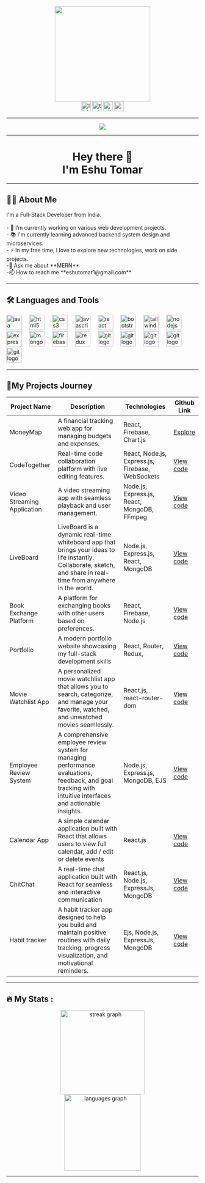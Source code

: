 <div align="center">
  <img height="250" src="https://miro.medium.com/v2/resize:fit:564/1*Erk4NawQOHkf4wSN7JmB_A.jpeg" />
</div>

<div align="center">
  <a href="https://www.linkedin.com/in/eshutomar1/" target="_blank"><img src="https://img.shields.io/static/v1?message=LinkedIn&logo=linkedin&label=&color=0077B5&logoColor=white&labelColor=&style=for-the-badge" height="25" alt="linkedin logo" /></a>
  <a href="https://x.com/TomarEshu28" target="_blank"><img src="https://img.shields.io/static/v1?message=Twitter&logo=twitter&label=&color=1DA1F2&logoColor=white&labelColor=&style=for-the-badge" height="25" alt="twitter logo" /></a>
  <a href="https://github.com/EshuTomar" target="_blank"><img src="https://img.shields.io/static/v1?message=GitHub&logo=github&label=&color=181717&logoColor=white&labelColor=&style=for-the-badge" height="25" alt="github logo" /></a>
  <a href="https://www.naukri.com/code360/profile/Eshu_tomar" target="_blank"><img src="https://img.shields.io/static/v1?message=Coding%20Ninjas&logo=codingninjas&label=&color=FF6F00&logoColor=white&labelColor=&style=for-the-badge" height="25" alt="coding ninjas logo" /></a>
</div>
<hr/>
<div align="center">
  <img src="https://visitor-badge.laobi.icu/badge?page_id=EshuTomar.EshuTomar" />
</div>
<hr/>
<h1 align="center">Hey there 👋 <br/>
I'm Eshu Tomar</h1>
<hr/>
<h2 align="left">👩‍💻 About Me</h2>
<p align="left">I'm a Full-Stack Developer from India.<br><br>- 🔭 I’m currently working on various web development projects.<br>- 📚 I'm currently learning advanced backend system design and microservices.<br>- ⚡ In my free time, I love to explore new technologies, work on side projects.
<br>-💬 Ask me about **MERN**
<br>-📫 How to reach me **eshutomar1@gmail.com**
</p>
<hr/>
<h2 align="left">🛠 Languages and Tools</h2>
<div align="left">
  <img src="https://cdn.jsdelivr.net/gh/devicons/devicon/icons/java/java-original-wordmark.svg" height="40" alt="java logo" />
  <img width="12" />
  <img src="https://cdn.jsdelivr.net/gh/devicons/devicon/icons/html5/html5-original-wordmark.svg" height="40" alt="html5 logo" />
  <img width="12" />
  <img src="https://cdn.jsdelivr.net/gh/devicons/devicon/icons/css3/css3-original-wordmark.svg" height="40" alt="css3 logo" />
  <img width="12" />
  <img src="https://cdn.jsdelivr.net/gh/devicons/devicon/icons/javascript/javascript-original.svg" height="40" alt="javascript logo" />
  <img width="12" />
  <img src="https://cdn.jsdelivr.net/gh/devicons/devicon/icons/react/react-original-wordmark.svg" height="40" alt="react logo" />
  <img width="12" />
  <img src="https://cdn.jsdelivr.net/gh/devicons/devicon/icons/bootstrap/bootstrap-original-wordmark.svg" height="40" alt="bootstrap logo" />
  <img width="12" />
   <img src="https://www.vectorlogo.zone/logos/tailwindcss/tailwindcss-icon.svg" alt="tailwind" width="40" height="40"/>
<!--   <img src="https://cdn.jsdelivr.net/gh/devicons/devicon/icons/tailwindcss/tailwindcss-plain.svg" height="40" alt="tailwindcss logo" /> -->
  <img width="12" />
  <img src="https://cdn.jsdelivr.net/gh/devicons/devicon/icons/nodejs/nodejs-original-wordmark.svg" height="40" alt="nodejs logo" />
  <img width="12" />
  <img src="https://cdn.jsdelivr.net/gh/devicons/devicon/icons/express/express-original-wordmark.svg" height="40" alt="expressjs logo" />
  <img width="12" />
  <img src="https://cdn.jsdelivr.net/gh/devicons/devicon/icons/mongodb/mongodb-original-wordmark.svg" height="40" alt="mongodb logo" />
  <img width="12" />
  <img src="https://cdn.jsdelivr.net/gh/devicons/devicon/icons/firebase/firebase-plain-wordmark.svg" height="40" alt="firebase logo" />
  <img width="12" />
  <img src="https://cdn.jsdelivr.net/gh/devicons/devicon/icons/redux/redux-original.svg" height="40" alt="redux logo" />
  <img width="12" />
  <img src="https://cdn.jsdelivr.net/gh/devicons/devicon/icons/postman/postman-original.svg" height="40" alt="git logo" />
  <img width="12" />
  <img src="https://cdn.jsdelivr.net/gh/devicons/devicon/icons/git/git-original-wordmark.svg" height="40" alt="git logo" />
  <img width="12" />
  <img src="https://cdn.jsdelivr.net/gh/devicons/devicon/icons/github/github-original.svg" height="40" alt="git logo" />
  <img width="12" />
  <img src="https://cdn.jsdelivr.net/gh/devicons/devicon/icons/vscode/vscode-original.svg" height="40" alt="git logo" />
  <img width="12" />
  <img src="https://cdn.jsdelivr.net/gh/devicons/devicon/icons/netlify/netlify-original-wordmark.svg" height="40" alt="git logo" />
  <img width="12" />
  </div>
  <hr/>
  <h2 align="left">🚀My Projects Journey</h2>

| Project Name | Description | Technologies | Github Link |
| ------------ | ----------- | ------------ | --------- |
| MoneyMap | A financial tracking web app for managing budgets and expenses. | React, Firebase, Chart.js |[Explore](https://github.com/EshuTomar/moneyMap-finance-tracker) |
| CodeTogether | Real-time code collaboration platform with live editing features. | React, Node.js, Express.js, Firebase, WebSockets | [View code](https://codetogether.com) |
| Video Streaming Application | A video streaming app with seamless playback and user management. | Node.js, Express.js, React, MongoDB, FFmpeg | [View code](https://github.com/EshuTomar/Video_streaming_app) |
| LiveBoard| LiveBoard is a dynamic real-time whiteboard app that brings your ideas to life instantly. Collaborate, sketch, and share in real-time from anywhere in the world. | Node.js, Express.js, React, MongoDB| [View code](https://github.com/EshuTomar/LiveBoard) |
| Book Exchange Platform | A platform for exchanging books with other users based on preferences. | React, Firebase, Node.js | [View code](https://github.com/EshuTomar/book_exchange_app) |
| Portfolio | A modern portfolio website showcasing my full-stack development skills | React, Router, Redux,  | [View code](https://github.com/EshuTomar/Portfolio) |
| Movie Watchlist App | A personalized movie watchlist app that allows you to search, categorize, and manage your favorite, watched, and unwatched movies seamlessly.  |React.js, react-router-dom | [View code](https://github.com/EshuTomar/movie-watchlist-app) |
| Employee Review System | A comprehensive employee review system for managing performance evaluations, feedback, and goal tracking with intuitive interfaces and actionable insights. | Node.js, Express.js, MongoDB, EJS | [View code](https://github.com/EshuTomar/Employee-review-system) |
| Calendar App | A simple calendar application built with React that allows users to view full calendar, add / edit or delete events | React.js | [View code](https://github.com/EshuTomar/Calendar_app) |
| ChitChat | A real-time chat application built with React for seamless and interactive communication | React.js, Node.js, ExpressJs, MongoDB | [View code](https://github.com/EshuTomar/ChitChat) |
| Habit tracker | A habit tracker app designed to help you build and maintain positive routines with daily tracking, progress visualization, and motivational reminders. | Ejs, Node.js, ExpressJs, MongoDB | [View code](https://github.com/EshuTomar/Habit-tracker) |
<hr/>
<h2 align="left">🔥 My Stats :</h2>
<div align="center">
  <img src="https://streak-stats.demolab.com?user=EshuTomar&locale=en&mode=daily&theme=dark&hide_border=false&border_radius=5&order=3" height="220" alt="streak graph" />
</div>
<div align="center">
  <img src="https://github-readme-stats.vercel.app/api/top-langs/?username=EshuTomar&layout=compact&theme=dark&hide_border=false" height="200" alt="languages graph" />
</div>

<hr/>

